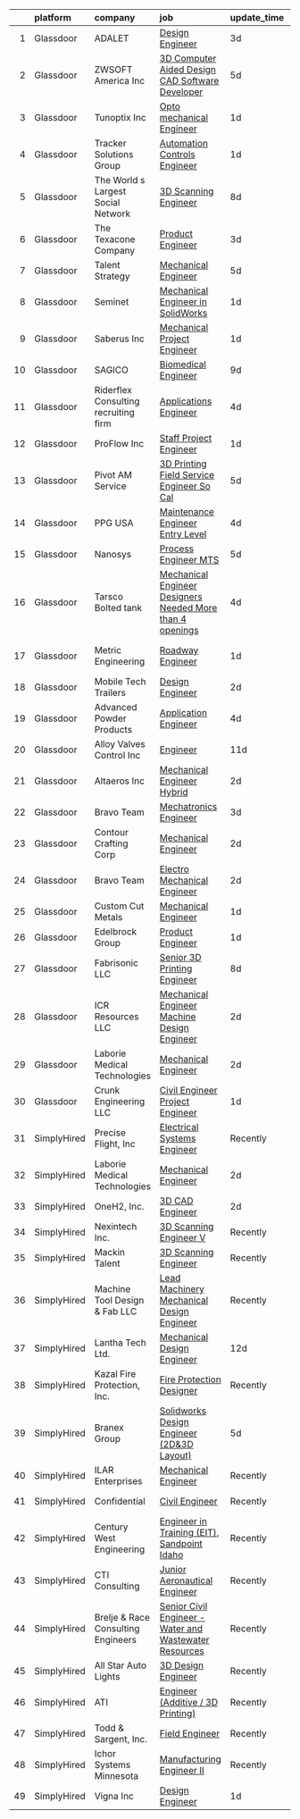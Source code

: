 

|    | platform    | company                               | job                                                                                                                                                                                                                                                                                                                                                                                                                                                                                                                                                                                                                                                                                                                                                                                                                                                                                                                                                                                                                                                                                                    | update_time   | location            |
|---:|:------------|:--------------------------------------|:-------------------------------------------------------------------------------------------------------------------------------------------------------------------------------------------------------------------------------------------------------------------------------------------------------------------------------------------------------------------------------------------------------------------------------------------------------------------------------------------------------------------------------------------------------------------------------------------------------------------------------------------------------------------------------------------------------------------------------------------------------------------------------------------------------------------------------------------------------------------------------------------------------------------------------------------------------------------------------------------------------------------------------------------------------------------------------------------------------|:--------------|:--------------------|
|  1 | Glassdoor   | ADALET                                | [Design Engineer](https://www.glassdoor.com/partner/jobListing.htm?pos=105&ao=1110586&s=58&guid=00000182530ca42bb3204dee17b9b4c7&src=GD_JOB_AD&t=SR&vt=w&ea=1&cs=1_d4a600b7&cb=1659250714305&jobListingId=1008033360708&cpc=8A2751AE3750FD0B&jrtk=3-0-1g99gp93e2hs6001-1g99gp93sgrjh800-265ec4278ea14f18--6NYlbfkN0CYQsA-nkFEgn4Gd9G2GxgfscHFGOqn1cibGda4cY8TK0o-_KwvGXWom3CkytvT6Lxa3b01h_Um3QtrroBQvpOho7lWCp3VrtXLILujhrHrbmLF3rdBTH9Asi08IR7fs_iW9mCLp9xC2-87PMznPA1tznHhVWRtjgieNyJx6-Hb-cbLTalsqBYAhQS-8kqDswBhWRIIb0Wb-edmB9_CfyKNHUyiTznUwvcVHDtPgCellq_Ot01lA8sgH1H9uJxhNa_GvN0xqjaH2lABwazcTqBJuhxjrINZ1E03MgzMBR809zc_9PcmIMqqggoBb1hbwrM92X8y5QHiP2U2Z6HOC3goSoRVROSJG9DvpZEiAevlkEZYWFk4wuZWD3bdjVmynqmSwAC14QWo0sNeul6AgmcWcx5Q2COVqamddj2vr4F7V5p5mfB4QN-xXzHZQQD4YrCPigeuXf_Mwu-1t_wWEIa-SGWtQC3k8doeyDtxnC8RGHf3CGvLe-g8XRfNWnOohhXA2AnJUXhXsA%3D%3D)                                                                                                                                                                                                                                 | 3d            | Cleveland, OH       |
|  2 | Glassdoor   | ZWSOFT America Inc                    | [3D Computer Aided Design  CAD  Software Developer](https://www.glassdoor.com/partner/jobListing.htm?pos=101&ao=1110586&s=58&guid=00000182530ca42bb3204dee17b9b4c7&src=GD_JOB_AD&t=SR&vt=w&ea=1&cs=1_b33a2b0d&cb=1659250714303&jobListingId=1008028413603&cpc=51610AD03C13DB81&jrtk=3-0-1g99gp93e2hs6001-1g99gp93sgrjh800-7cfc9b44e995e1c8--6NYlbfkN0Al--CnnRAAemIt_jfh57jxz0oZUFSmuvBQtr16jS88RRLe8Ac7oVcsiyg-vicHt85WlGgMjQ3jT_JXQEFEJM2J6WbHKirNqK3Z481xKc2l-WsEBEiFHTKZzwi3TM2D5oDtmy1YCJtTLM5VPw8FD8ycXz93Nw6WVEOhwseukaqVqFM4pURWTwlnC0FcXcD6Ew89AuFEFErO8gsol5G_ZbfRIWLppFyFR4pt_k3wMqMDDdMKFP7iTMLRir3zlRCZAK82wTEyuFuEKUaJeyQYvPAjExJs1Dgp1KX7yvkG5aMHWw-L6MCbaDiwx9xpPhjT4VtD4DZkk_QA-JTnT4f6gRwUYbP7OUO-ljOF_zpcYxewXFR9UERmQv4oiX6sV0mjfeY1vIDhJA6PN5wTgcRNgr9Yl0xedplBhjzclSyAj1hULzui1s5Ovn_wcmlxJsTPKP-HzNfO5y_YqJDf1EGkbRNWagHDdeIWT6DqnlC4Jc0f0DshdwIorfrOeBp-vkqb6brj301rToMwb4_Ucnf2J8sO_iyPKhKAjO4DMR48XEI4hw%3D%3D)                                                                                                                                                               | 5d            | Melbourne, FL       |
|  3 | Glassdoor   | Tunoptix  Inc                         | [Opto mechanical Engineer](https://www.glassdoor.com/partner/jobListing.htm?pos=125&ao=1110586&s=58&guid=00000182530ca42bb3204dee17b9b4c7&src=GD_JOB_AD&t=SR&vt=w&ea=1&cs=1_5cb75d00&cb=1659250714309&jobListingId=1008037978391&cpc=9952A63AB06E78AD&jrtk=3-0-1g99gp93e2hs6001-1g99gp93sgrjh800-a49a879395f6a888--6NYlbfkN0AtlW_omU2Xx3W-19HQ_drmTKCWebiHnmA5lS5PDL5G8VZrnQuVcD_rCPX3tBuEABh9ijYUNNfAq62NJkS3Vf244wZ8LdSqQPoPZSBhngngWNVxBmKSFECEBqd9RKYxelWDuYvRx3_tWPTdSFM0Y9dnXJpqonFnYeiW9yWR8WkrLyi7sQ00-15F0h435bxj60eU025QERG-qyFPEUR0x7mITlqFf6kQf-7nh0Mz7nVzyxBOACwORViqSYQf4hOXJAD0WswkDEQ2zzUbx7O1XVBdeco59G2nIiJd05WCxg0H9bwdaQL9XkGJb65wniEkiL5WBgJk3JAqUke-RBvS3fr8HfDhyS-606cehHYEjxIWUzDhwwopspOG6WHjsWwCYm4AdigIQMgaEAk_DxAXCyoofACboVB7dll3gk7FGSkE7egC5xVgzSTqkrt6KWMq9rMNvnglp_3U0K2bCxVYE_ag6aHpbVVGzGbA277szFwzKRWy5NJofwlW-1cs85Lg1lI%3D)                                                                                                                                                                                                                                      | 1d            | Seattle, WA         |
|  4 | Glassdoor   | Tracker Solutions Group               | [Automation Controls Engineer](https://www.glassdoor.com/partner/jobListing.htm?pos=106&ao=1110586&s=58&guid=00000182530ca42bb3204dee17b9b4c7&src=GD_JOB_AD&t=SR&vt=w&ea=1&cs=1_ed71009e&cb=1659250714305&jobListingId=1008038317462&cpc=CCC092465BAD6A93&jrtk=3-0-1g99gp93e2hs6001-1g99gp93sgrjh800-f045efc8972f1fa2--6NYlbfkN0APToHrk7ILONyRglvlT3LJMO76dZGJsKlG8WQjsY8Cq8sfDFa7YMJqlgennNp7qssODOepK27GOMMKK3et8NLgGs9TVzPYVBG9yGo3oDB-O7pqPotYBmXy9G7CZU4jvi-LelBgG8vVoDhJNUn4MGNDOf1P7Tq662bzXIxM-KncPqLTxNTMEkDKJhL8mDXtueuB1Bx7TS_U2NfHd-3yl4FTh1SF2WM4IqntMqhA1UvzGGLQrMjDXxy-hcsVfXLCxLQHSpUqrMFcrHDrR5ERleYX3tpsWDQ7toeMFJjv94fSva7Gx_4Qr5sRlWicO8kcQqENZKrcmLy5wdKyohXwYRkRYyRy7Y0v3mT4-Q0Ww146URHkCPdJB2W813BnGxc3Ji9ZItl83abdtpDU24XcL_z7a21a2j7LpN37nEdIGu81Fvv0gnqgIzvTO040o-GwJv1s54NMPOGOoNRFm4lvcj4KGg5BSiejJJDfZwEm58L6HlMBitn1D8qM05C2b9d7ZFAo3r6hQximMQ%3D%3D)                                                                                                                                                                                                                    | 1d            | Salt Lake City, UT  |
|  5 | Glassdoor   | The World s Largest Social Network    | [3D Scanning Engineer](https://www.glassdoor.com/partner/jobListing.htm?pos=117&ao=1110586&s=58&guid=00000182530ca42bb3204dee17b9b4c7&src=GD_JOB_AD&t=SR&vt=w&ea=1&cs=1_31b4ad74&cb=1659250714308&jobListingId=1008023065822&cpc=632C08DE5A4EA969&jrtk=3-0-1g99gp93e2hs6001-1g99gp93sgrjh800-6cc435a87c3c0daa--6NYlbfkN0DSgjPPcnEdvoK3uuxfISLALE6pB1FR7YSHOr_tSg5_QCn410VK5Ds4bQGcKtrI54-q8qVHujwhabOBMEwColblpMh60w1VfBCAce9Kr7eBQmkpmn9ksFk8463gmd_nmXw6lC45-sRD_aQlpglFWkf6yPchBxtg6qW3R5odXHDvquYim2hDaLn7weEKH9dRMFNJfNKYtp_-z1sCnhnIU2RZgJ2LguC4L4yXJ2V4jZG4xwC91mw9p7gMuoLhLn_VJ1DUkwUHd8czkQZGUPEGjpzu21k6JiWpm5Er-tgDOJMTCAAxBWHVyJY2UohIQDjgBZ54S22ue_ijrFg4RJ_Nc69e7Xv8OTwvECI3m_5LLO0cpe60GO0Qq_z7VTTFuRR9Mxas07OsXD1YONadlvZGLtHRxh40Jh_BzTRWt_PpE9nKXOWwhscUJb3TFus0rML2hW8NaNDZDi1PJUeZOPxFrf606Y_m6xLVaBjCB9xKiwM-RyDfPz6AEmVSpACPbK2ocJkEoWaRWo7wuKpw_WljiS_MwS7ymEHkG3CXqx3FpaRZjfVAwpcHJuw8EZhbHTDsibD_XnFZzeUiZQ%3D%3D)                                                                                                                                                            | 8d            | Redmond, WA         |
|  6 | Glassdoor   | The Texacone Company                  | [Product Engineer](https://www.glassdoor.com/partner/jobListing.htm?pos=126&ao=1110586&s=58&guid=00000182530ca42bb3204dee17b9b4c7&src=GD_JOB_AD&t=SR&vt=w&ea=1&cs=1_57d84ac5&cb=1659250714309&jobListingId=1008032851549&cpc=5FEB1BEB8E14EF52&jrtk=3-0-1g99gp93e2hs6001-1g99gp93sgrjh800-87a2b99ad9982fd7--6NYlbfkN0Dx3r3E47sSe5bB3PIy1uzBZvlB7xy2NhfhZMlxQTsxrEt812ZvUaCFULztiUu9atnSYkxPWu4yDso7a6ZEAzzJMpAEAR53_YgTvtz8sNal69uSdeWt-HwtTZDGXjCCKq_ZCcB-dBfBOnmGbMaiL2NRoD_T2td67QdfNxsEBFuhR1riF-pMqEUi2f3Zu-IN3PyawLhiFToTHqwk7jnPC3-uhOQW7A73hkGbsdW-1Ok5FSF7dBaYQO8Tkat_2LeqjjbHR6s1SSWfriJa_QLariupH1JLtBEouAmV8Z5_EMK_1xx8tz_-Dr1yDLmcM8ia1GxExszbQkWL8EQuL9Aoi7J5r-dvgLvNOMgyNKTeNMF3iqIcYgf7nq-DwYEj8VPtjTaaiaf0F8LB_17CDKyRQl6v-p7CwNgCfala1ex0ytBJyOW1Lw9SqW8fdal6lMRSEO3X0iCTW7d8oq8jiX3UyNrZZEzB9GvRVm4VSuq_agGkvyZW38eg4DoB)                                                                                                                                                                                                                                                            | 3d            | Mesquite, TX        |
|  7 | Glassdoor   | Talent Strategy                       | [Mechanical Engineer](https://www.glassdoor.com/partner/jobListing.htm?pos=130&ao=1110586&s=58&guid=00000182530ca42bb3204dee17b9b4c7&src=GD_JOB_AD&t=SR&vt=w&ea=1&cs=1_7dcfd77c&cb=1659250714309&jobListingId=1008028409976&cpc=2CAED5C921A5F994&jrtk=3-0-1g99gp93e2hs6001-1g99gp93sgrjh800-931efef301620746--6NYlbfkN0BCOpYIKuumQ_Uy_OYh0Ev10okaePikfGeAKZFFiMuRZHCL7K2ltfYdKLVzUjmbHadi1LesVhfSunk6A4E_YsP_iyx_kPSDR68t3vI-tkYvCEnqNtKxbmLoiAfnwLGZw-V7KgHEjKKEAlbHB6bEo-DUyg5SCCcRToV_z7O0dln7Gi12brjVtqvPNQi-Y7YWsaAm4BcYTlRnHa1AAeKVkb-CZpLeuDAMK0kS3RGUwW7OLVBUQe_XtL-YDnNIKE8ilyKRNJtAKSuXFxvKuGVdUGDQxhzTRHRPnaNRyfMrvGw4wrDcnbCVvJiR1E7WZmFg6Jv5ls4lS4pphg29xUkgBHDw6ZlMM2WJrmo1wh9WlS0kacHFsF5HMRjOqOYL7Zb80V23qB-09R8NmTxhH7vIqycSKqv7wJVI3gFvESXIaPF7d3AIoNni4WQAsjtNTPuY2NXeedU7y2WjAFDAROA4uVEURM1Q7d7i6gIonxxhYAcAeZgJ6o3gH9zxqQ1o_rhBtUqwQ5NZJEJEfDXsGA9SpDhXgV1wDWK7R8c%3D)                                                                                                                                                                                                           | 5d            | Holland, MI         |
|  8 | Glassdoor   | Seminet                               | [Mechanical Engineer in SolidWorks](https://www.glassdoor.com/partner/jobListing.htm?pos=115&ao=1110586&s=58&guid=00000182530ca42bb3204dee17b9b4c7&src=GD_JOB_AD&t=SR&vt=w&ea=1&cs=1_bf029d40&cb=1659250714308&jobListingId=1008038474668&cpc=B63DE67CBF13A213&jrtk=3-0-1g99gp93e2hs6001-1g99gp93sgrjh800-f4fdd7a959883110--6NYlbfkN0AuAjYKnBHsdkcMxrD7ZJITXxV72vImVt5xOyKRJQecNDOp7dWuUQMQVB0VT2Vq48vmBp4135UHHa0DNo1R2vqTJTwB77KcxCETEHN5rBVyyBCMyf2WXi7yk2neF4oSQAMJVn4mR3dYgEswz5TTuYyYHTTM67ESG9rIXtrtFKZKoCcjq0T-9uvC9l4lVRdMP1NwXTOIVFIN3wWZqfscA38qc44fCt3nDLEu3aiq2db-Ewq-GDZpWAb_Jy9RwSq0NmE4ISTLr8LLlrpa2XAEcDTHc_wyKtqpT50oEYkNT9i3erw732Sru_4t0QjiSFrWAxmXEUKFk_2V93__CtVuHxgV6mwjCv31f_JSNclcln3qL7OXJsA3dBtqQvzRKz5VertxykAuQBEr1k_zq3nqJNHDURUiVrPd3EItPFRyNv8ukVYyMghs0fD0wxTeWb3xLXWV1fjLFFzhPN5VLRzbrvdWsNyI8-TImErfeq1AfRVyvfNfkMW-be0Oh9I56zBm1V8046Ou5DCg-g%3D%3D)                                                                                                                                                                                                               | 1d            | San Jose, CA        |
|  9 | Glassdoor   | Saberus Inc                           | [Mechanical Project Engineer](https://www.glassdoor.com/partner/jobListing.htm?pos=113&ao=1110586&s=58&guid=00000182530ca42bb3204dee17b9b4c7&src=GD_JOB_AD&t=SR&vt=w&ea=1&cs=1_f27a52e5&cb=1659250714307&jobListingId=1008037975322&cpc=F1339989C5CB8906&jrtk=3-0-1g99gp93e2hs6001-1g99gp93sgrjh800-14440e5abeb11bd5--6NYlbfkN0CB1tmP7rfbaHtYFmPjg1Xv8BJr6DUbyz0HQmM4H563AlwRaaZ8jklww7OHu4YOz9IdBtu3mpOMmSi-5IIt1YuTCtb5kYxRIGCLmTrGbD9WeT5z-_N2AYNTIhve9ffgfSVMoFoRJvKiIvOT7D0-aDeRMx4ksnIgc4uCw-VpV2wr41M2GY8vdDaHXPZiqxxuekDHauWS6HGYR4Bpg7jYA841JRtc7xTgxdosqGrdmvYoI1Zs94z4GXSwHk_7pKK-kfciF4JxxvGKhnYtShjaHlxU-nvljDbOs1x044CJVLq36jEKrEU3UJpY22qzAqwPdubEXcqmfMq-Us9M5jVfBVKYF9yk4emNffMYLs_Rz2-IUu34yhQD4LJgZviYVksMc7_2IY_B_ahxh0h2F7A1y_ObQb0CVJUgHcuwyl1C0zffzspoDqjgOoivmQ56f8n0G4vb9wvDimCnfWuQZEwqeP8GXGLrvttr5aU20_qx6KVyu9y0nihL5DI71hNkQBOnObJtM7Uq0qhG9Q%3D%3D)                                                                                                                                                                                                                     | 1d            | Fulton, NY          |
| 10 | Glassdoor   | SAGICO                                | [Biomedical Engineer](https://www.glassdoor.com/partner/jobListing.htm?pos=124&ao=1110586&s=58&guid=00000182530ca42bb3204dee17b9b4c7&src=GD_JOB_AD&t=SR&vt=w&ea=1&cs=1_7adff7ed&cb=1659250714309&jobListingId=1008020334382&cpc=663B5FE45D73772E&jrtk=3-0-1g99gp93e2hs6001-1g99gp93sgrjh800-d04b1403f819e9e2--6NYlbfkN0DXGKVVJRBPdmhYI_rOyx1HyfJLmPugNTU5f_tUFvqjoeJ7BN00YOoxL6zO2WQ_1RXzNVHr1YNCvC6UgtQNkRxkzxEXaAjos6Pl7jusEqGRHwHybqTkamUOU51uY7AcBdQkEzb5AnVqOBeR3duMMP3eKkcL5UbDz5Zc-c8pNDN9KqOxMU3fsobOnpejetrHx7lL0gdiIdlFZroNRqtd8Kuu8pfsoOiJh0-p0n_1kAC9MGl3QAJS3rjI7W180xajmlMOnmfC6nV8mt5LJUk1j5IE-FHrZ23Lj5x8LdkA6Buy6ktKoEGcwzCMWSooJ7bbEJTnvlcpYsuH7aMQIAU-r3Rx0YIuEQVQ8Kg-nvQj4ZE8HgJ5o3r6M2yEVJlKEJZVGVtJqSG6NUSm87bNFojQ3nO2hUhZdpEx2tYFeJpGs0m7mdwkwJ7TfZpb6f5_Fe9k8fyReEe2bKx5f328UH-7EZxWARDj8M79Pe6iMEVFGD3W7YB-9s5eC0n4WejpeF3i1sw%3D)                                                                                                                                                                                                                                           | 9d            | Florida             |
| 11 | Glassdoor   | Riderflex Consulting  recruiting firm | [Applications Engineer](https://www.glassdoor.com/partner/jobListing.htm?pos=123&ao=1110586&s=58&guid=00000182530ca42bb3204dee17b9b4c7&src=GD_JOB_AD&t=SR&vt=w&ea=1&cs=1_9d1b96a2&cb=1659250714309&jobListingId=1008031081081&cpc=B05B6D422C45E27E&jrtk=3-0-1g99gp93e2hs6001-1g99gp93sgrjh800-64c3baa591aadd51--6NYlbfkN0As4jd5aSKiW_uIisjgg29AJq4kDcBvocvbMwgV2qt84RZnmGr_1l1iBSOC78XtD-jZOF-ZrZK13BbG05BGIClu66a1TKL0kTNk9mNFVfU3tnG5VwyoEzpT2UBqqziuE-yhoe-MmW7hsROI_O2jeHEAmi5ljhGv2HYjGmYxd1960_gndT9arkGs9wxXUvRJfdZBgu0lPweg2zX8bbhK4VeNMfLjPJtxWc6mHUlIRdsv-OiLR8cbj9cKIe2eQctoFdSmIYC0m61RrBc3V8VqiSlyxsBUMXlvwHEfTSkNAM9rTXRgApav5sQ5WDatWs-BiW7Lhh4NkC6wQkbU-ojvj0qSzS1ZPVSyAqSwuHOuJNSdEyGRldqdeqEL0xJ2BZCr9dTBXoIT56bOQNW9L-gGrVHcESuEaATus7HVk2h2VA3kfiL6QloxBn3vTdlkz8gcR9Eu8i__cvVTUcR83UQ_WG-wruZTE6ec5peEJpzLlxQrAzpwjk7NBJpI4iZDxwFBy5-R1AFonEr8KA%3D%3D)                                                                                                                                                                                                                           | 4d            | Englewood, CO       |
| 12 | Glassdoor   | ProFlow  Inc                          | [Staff Project Engineer](https://www.glassdoor.com/partner/jobListing.htm?pos=111&ao=1110586&s=58&guid=00000182530ca42bb3204dee17b9b4c7&src=GD_JOB_AD&t=SR&vt=w&ea=1&cs=1_027dc013&cb=1659250714307&jobListingId=1008038181525&cpc=25F7D4ABB6558D0F&jrtk=3-0-1g99gp93e2hs6001-1g99gp93sgrjh800-4f6b31b77e9442d9--6NYlbfkN0ACu_hgM4mYOpGjE6TXudS1eLEYdlotK5aSiNrSIRlNjrOhnyvEHI4wUtKGMjhJ_VA4qszTA2OIF2D5o-LxQeOUfeVAR5mBz1IUAmfWnUOnzc3MgG85KdQF12sltYxm_tQPgDr1AJYMBd28NN1rAFGi8aYj4Bbn4i4aBBTTn4lP4cFXVg97_i9XKJzX1PRAar8kAfIworH_FF0ayXE9ALnTJikfCSUnvkoxMTKDo2J1PN7M8ameuI1ivLb8Af99MDRUM9ZIT3doVJRqvawh5bg1jBxhkZu1eqHc8drylDYbqeXCTBTkCPDAxLK_oUWhH6AlLdmuDmzJX-UQPS9yeQBmAR2fllOp04VuJgi1hvqd5pSZw0utBYdXJkv0qBQKriIIyJhTynCQkeOD0LSFB09YGpJkfmfzbehSFuoZwqmyaastwd1PeIr93qxiUqRRY7KvOXoY5oBUH-L3MvwnsNVzihF2SVvtbr3zDXSvnMFXxmZ1qNtbCdka1Ygkd01bG1I%3D)                                                                                                                                                                                                                                        | 1d            | North Haven, CT     |
| 13 | Glassdoor   | Pivot AM Service                      | [3D Printing Field Service Engineer   So Cal](https://www.glassdoor.com/partner/jobListing.htm?pos=109&ao=1110586&s=58&guid=00000182530ca42bb3204dee17b9b4c7&src=GD_JOB_AD&t=SR&vt=w&ea=1&cs=1_1452ccb8&cb=1659250714306&jobListingId=1008028211108&cpc=63C68CF611DF075E&jrtk=3-0-1g99gp93e2hs6001-1g99gp93sgrjh800-d56e19ebf4c2b80f--6NYlbfkN0CbX9TDMZUUYUADwaBp8_hVx-p1QOZgnaSDYdV2Hdg3hY3eGVBGJZy7o9qRa1EpFzqspJ2n1WVgzAYJyctEqTfv9C4rL6ggNyCrst5sCpwQQsQa89rZGukuYe4HlIM7j-fCrY2_LgGLKRZADKihUeHHBQ57eR-9eaBZK-eik2bBB6bchrqW9XhBfB7c77g2R0YVBj3EGMxDYm--M5FK8BGwcqowDtTz8507p2R9shpwT69i8HrbpCe5io-ZvVLT1ZymBpNofpImjRlFhYJ6EsR5FHCGZxk-wU9F0UlAYkzGd5UPC70o0YQ5O7lZi5h1xjzqqtK4rCUhOWCP92hjUoqPXZdixNQ8zpwT99hJ6ivLBrz3clwDQUJ3Ht9iYZlUv73ZWSubSfvVjdvap4pYbqS9kJZYV9nqSi4kfReWSSr7i0y327iOW7Uo4yS_KynDPZl5EBAv-vAFzN0Gs9_lmxgwGox0kFoWcL7278cCuaB2ipMETxNtKnpgdPKR7_vbqakqcmm-LjayNrWs8kt934MBrgokFptJDhY%3D)                                                                                                                                                                                   | 5d            | California          |
| 14 | Glassdoor   | PPG   USA                             | [Maintenance Engineer   Entry Level](https://www.glassdoor.com/partner/jobListing.htm?pos=127&ao=1110586&s=58&guid=00000182530ca42bb3204dee17b9b4c7&src=GD_JOB_AD&t=SR&vt=w&cs=1_0b661f23&cb=1659250714309&jobListingId=1008031968937&cpc=F41FEAB56D215062&jrtk=3-0-1g99gp93e2hs6001-1g99gp93sgrjh800-1abbeb293c7129c6--6NYlbfkN0BuW-4uMiXQtWOSCg7sCKb3uyohF5uGn81NN-eD-IEXAVYXzNK44Beog2dYhBJeLT0TYgfaEF-loYzWmmwFCTNVesg1bDahDEoP6P_NmmF5EnM1d6W4Fjh--4D6y8JgPw2dYtof0aiuUkwCfiYUlt0Q35c_yw-2EFLvIrgJMtXbKWigP_DuEhzyT30gtyFxAZF9f8MoykPal0XOn2gGtwZS7PMxUPLwRZ6MNOhmZ_NTcZT4LSebmJSYgOwk_1sHTQeFDgJ7ODDNo1fjSdusyQBoHOKFLvOfIvX5509BG0ZW1NW033YBqCAZ83KXV1tspcv_HeT6Z3_aVMSs9TDtRyU69JiRo5IkoGQyeAuVWXKB3nC509TWn3GgPU9r68hfN9Jlh3GVG50OocRHZFKZrx9y82XQPZGmVx7RKKYPDm6BOa-Be6SRzsP2OA4TE808lMyWA5wlLMDMfKuMIqwpJNi-_seFZYM3L3Pmp9HHgnc1NpFgrNn11X3TdBCYyOlMtA5dxrWEGbHGoclhbPvQECzCtty8LDXPUCIWrX2lzAZznTSOvt3R_Awt4RHzQGrdNd701Ng0hor4oKnyBHC1GGHReW_yxA5aSAQgvjL68-k3_xw6z82z075bUBq9Gr-yFCb5P8tzyLWJ46H4ml5Lo6qCDyLNG4Qg91t63VKQPp_TJSTVujY4c2WQ8ZpCzqutfXCtYyjhdCJneLRCwJwbbgxZ58wtY9QFPZw%3D) | 4d            | Grand Prairie, TX   |
| 15 | Glassdoor   | Nanosys                               | [Process Engineer  MTS ](https://www.glassdoor.com/partner/jobListing.htm?pos=121&ao=1110586&s=58&guid=00000182530ca42bb3204dee17b9b4c7&src=GD_JOB_AD&t=SR&vt=w&ea=1&cs=1_fe8752ab&cb=1659250714308&jobListingId=1008028603019&cpc=B576E40E3A51D23B&jrtk=3-0-1g99gp93e2hs6001-1g99gp93sgrjh800-186185b2c97b8361--6NYlbfkN0D5EoDI19pzLD_ZoAvoqM1-O9qeTV9KvYbDAr1-bMzVcQf2IFddxPxdrEziz4LuDaiIcfRoBU0tmBQuLQhj5xDMLXhTbKn3Z4Kjle6pS0DvF1aTvxNaIvkmpqC9qQVEb7yf3Y5jFj839j7KTUU5Z0-pTZ1fPTr2hM33R3AMVFgy3ZE-0oRs301dp1JJqnGPDrDzvGbk77j9ryrWq5SP1HCNyYjNrjMMAYlk7nrBmPBbeal_fEfaYraYWK6jkpYmX-EikgCPpijJlvJyV9pO1BKcmP6iJcV5AigAthWZYL0XwNp4RaHxLhZkXv6iEmeEMJc63_YkHDuiEgoGY1_R4bCIVEe4IGOJH3kcyfIyzOpCmwvAfNDmd1VPFhkzQdKWmdpjmAMtMX6NFbsydOZ1YmRXFhzBwzMfdv8AiWYgDFPmefeMf_MXjrwaQOlDRBaE7t_hG0_xc5dLnVN59J0nIP8T-8ILAa-nXV_EUe0FC_zEzcGpuJzOljJ8H9gcspGP2-hlotNQerIJgw%3D%3D)                                                                                                                                                                                                                          | 5d            | Sunnyvale, CA       |
| 16 | Glassdoor   | Tarsco Bolted tank                    | [Mechanical Engineer  Designers Needed   More than 4 openings ](https://www.glassdoor.com/partner/jobListing.htm?pos=119&ao=1110586&s=58&guid=00000182530ca42bb3204dee17b9b4c7&src=GD_JOB_AD&t=SR&vt=w&ea=1&cs=1_19c9331c&cb=1659250714308&jobListingId=1008030644096&cpc=E1C07D31E98CBB16&jrtk=3-0-1g99gp93e2hs6001-1g99gp93sgrjh800-c6c49d1293474f1c--6NYlbfkN0DeyJ4CP5CzwT7broxeUwKBt3co1QwKwWitRQqJu2WRZ6s6C6AOjZP11gUnYP3MBv0873USaxdGpjWgjhCUCEqH5M2Mud4arc8gcsKlsEDPAY8X6iHv8QNPP31Pa8dPRBbO5BcDQ-8iYGlFtbx9rmmwCNs4Pt3jEkoh7KDY_U_ivaDO3RYeozsM0larGwlePgFFRyQrTC7VbDciYzA6qPqOY5ybDuYcj4OR8wfeC_b4RpICrfmVtq1Br601VGXrF_sOyfDp0jeA3jbrE4wBrEKCaPq1AHJNfVfIecx_fQ9s7wRNkFh9rEIU6zM83Lif7edn3r8gc8MiDbOLWGDcYXtm5DPZxmZCBklawzczVaXPOT4tgU0PUeC_9qwB56Cone_t6NUYMtBV12SebKzZu0Fg7K6izSjTSuIkHF3nbmQEGVpzgEMe5IWhIZkN-OpqPdrDp685YcAJjsI2uST4sderAUaA4AY-d2lUNK6bvkCzdhdQOR80XdOUAHajBCeMpveDB_aRGwDDnA%3D%3D)                                                                                                                                                                                   | 4d            | Tulsa, OK           |
| 17 | Glassdoor   | Metric Engineering                    | [Roadway Engineer](https://www.glassdoor.com/partner/jobListing.htm?pos=128&ao=1110586&s=58&guid=00000182530ca42bb3204dee17b9b4c7&src=GD_JOB_AD&t=SR&vt=w&cs=1_dfa31783&cb=1659250714309&jobListingId=1008037753836&cpc=9952A63AB06E78AD&jrtk=3-0-1g99gp93e2hs6001-1g99gp93sgrjh800-bb5bb480fc1d7e8c--6NYlbfkN0DidxVwgmOe-ABwagrwZJDiR9WGDyPDKLtKUy7pDlbvGqfu7kTIgyxCz8c2hkO5IO_O4hD6XrCO-4xXJN_vrLBKiGkvtXFdPz7x9GyL4wv2VN14zyG8-1DK7pnBGP1NnHDNOFXC3xpoLTrPat5icpzEVNS8-ersYz_UFgIV68HOaqnJhYlIAHEztekNWBNZi6ZWLYifkbwJ939NNzbcFQFuHX5NYs6h1EBKXo3DMjZbzcNcKXmnV27FLM4NicdAGuaRbuHPVBce_hSDm3JPM0yJ-eNL0Ed9swgltRJOx5fmKe2Pj9GoUmNTusUUaZLdtak9Ac0rkx5PjIUfXP54BYk3dK4HSq-c_ltA7r1p6fQDEG1Du4EqVJ9PffbxzLe6MBImaJc47KGld9-fQ7UvEd0edGSpKTXh0wkCCejptu1AWAssWkGTqSSpMGGMgkTtFziBRXmMdpyfdre3IEpQDKuk2qkobsIl_iFR6oqkP_4KcOw5F2L8X0dV6bLx8yu7PJHRJuoKTxiwRsZWepTqYt1jpRXFCCVEh2d-_FteXTtxT2RehQUge52-9x3MNg_3CQI%3D)                                                                                                                                                                                   | 1d            | Fort Lauderdale, FL |
| 18 | Glassdoor   | Mobile Tech Trailers                  | [Design Engineer](https://www.glassdoor.com/partner/jobListing.htm?pos=129&ao=1110586&s=58&guid=00000182530ca42bb3204dee17b9b4c7&src=GD_JOB_AD&t=SR&vt=w&ea=1&cs=1_feffc705&cb=1659250714309&jobListingId=1008036463134&cpc=1D891ED3EFC3904E&jrtk=3-0-1g99gp93e2hs6001-1g99gp93sgrjh800-96a8f43d69ff18db--6NYlbfkN0CYmxkHSeiMKz3lniNlsvqfuQJ41U8_iTxIk_bTNVPkz-t7AVYZ_VvvHH61hTA7fLoGROzoS8UXYRfzsE_YF8StGJfezCrOoe21uoKtL5z4kLirRzpIxmAW5J_BCZP2Jfu6C6-LnS4Ea7AxKYLOdZ_RX4om9AQbN5Ia3_SyoMhZzhOCLiG4S_SpOzh1trocYcymv2IZy5kH7x_-8rRtqP9GrTyubg6Yi7UgdVctP9Y6R_7upgUtgQwVHmISiHGZGCQhn0U1JfBKZunmHbjOPvzsDThqO4CVDHeTffACS0CfUhC2urXTFF4hFW3YZmmw_lLwrN3e22X90wPgWrTL0JzjMSL9Gd9_1NYERTJYL1BoP4byGr2fioqs7P8XMW8LPxukHJR7vi8VJFRGagTeWRZJhJG0H2ErMZNEPHW--T8mim9ABFWCT0ytcbh85V4ZZSRgDDtB7QuUigT3fV1nlkZJAStQNDFQ6wXCLdNjKrka6SJA9qkOTqem7KpzvVzy_54%3D)                                                                                                                                                                                                                                               | 2d            | Bremen, IN          |
| 19 | Glassdoor   | Advanced Powder Products              | [Application Engineer](https://www.glassdoor.com/partner/jobListing.htm?pos=122&ao=1110586&s=58&guid=00000182530ca42bb3204dee17b9b4c7&src=GD_JOB_AD&t=SR&vt=w&cs=1_2ce7451f&cb=1659250714308&jobListingId=1008030869505&cpc=BC94DADD91C18169&jrtk=3-0-1g99gp93e2hs6001-1g99gp93sgrjh800-e3033dccaf5a8276--6NYlbfkN0AyTihG98Yxm4qxRNfifRrEfniXSrCRgAz8kZD7he-M8b2AAAzjnH0sBQDAunqsvmiXkCuPAwUxyc_HCoRfzhwtdGTd6sv52s-q0KW-yEpw_SylN5CiLiwEkrQg_I4QhoCdzYqKbUc_AaYwks8IHxSPzmzRmB7cvg_4jabtXdUZcGZXL4Nuq5bOhyw9WlCoB63Ml7a0sS0qTEaZN2npa9FEqFExs2nCK_cJXyiFiQNzXabh8I0wJ_OLBv5H-sxP1YH-L6vDIda5Yi_KcKtq2gZLuicsBcf-u-q9RGino8ZWkTuXS7WZRXhGUDKHeM9rZ9NJkmWVru9B9hXDTNxkHHf7GHo7mGC7QNrTGNvfjLLN7UKZshCk0DBM_1bhg8c6JLCLpNHOPrkK8xD7I2E2L9gIr8QgPEGLXDjUMSXtC0MPTZgt1bTS8S-IHtv9jWHRLXkhiA6WuXFvraIBhy1bEjQYieA8F31S-m3QD6jDNbc5dWUZFVc6C0Nd)                                                                                                                                                                                                                                                             | 4d            | Philipsburg, PA     |
| 20 | Glassdoor   | Alloy Valves   Control Inc            | [Engineer](https://www.glassdoor.com/partner/jobListing.htm?pos=102&ao=1110586&s=58&guid=00000182530ca42bb3204dee17b9b4c7&src=GD_JOB_AD&t=SR&vt=w&ea=1&cs=1_ef7f798f&cb=1659250714303&jobListingId=1008015465146&cpc=8BECF21DFAB5FE46&jrtk=3-0-1g99gp93e2hs6001-1g99gp93sgrjh800-0e9d005a131a3fde--6NYlbfkN0CaCoZ5lSoPjcIhPSJwei6amGvWRNRkV-1yfOP2ROoK6tKv0A5SiuBTigTVFoZDbrc6brveY0Txe2656xxHeIpdeoMpPBRh1r5VdihR4cqOi9gaXuWFzlAwZ2-cUKQLclR9yE3dYc4QIoHRlNtnESSO1dOeRFf_aY3CKFEeF4YZy2v7srB6vUarlIz1z9LhkhzqXfYrOgEZNbB7dlgcS2MsS5LcTrvFa8KSp_-qgJpDDrwkkv_h7oQ0UStATe2r69dZYD4H2E-kjNysujRPiZXhwqXp3-JW0hLTmGKjnRfK7ckyxjrQLLqodHGVnQvzdC4w-1Z4FHcsHhSqmZiBGnKpMiendSr3_d3AwAAeBfTowjb6dRdU1S9ReJUIX1Uv_9o2tko3T0jCd4LUA1d61Po82eMcyGYtAyAQMr7K9nKjxMbQdo3qfDuLfbjwVdl6O93pMQ5RERplQpIxeLBEgLsMwnGiQxAWW_sKFZW08l3f9Y-9GxFqPdg8)                                                                                                                                                                                                                                                                    | 11d           | Santa Ana, CA       |
| 21 | Glassdoor   | Altaeros  Inc                         | [Mechanical Engineer  Hybrid ](https://www.glassdoor.com/partner/jobListing.htm?pos=116&ao=1110586&s=58&guid=00000182530ca42bb3204dee17b9b4c7&src=GD_JOB_AD&t=SR&vt=w&ea=1&cs=1_f0ebf682&cb=1659250714308&jobListingId=1008035644999&cpc=34670CD602BE5E55&jrtk=3-0-1g99gp93e2hs6001-1g99gp93sgrjh800-b45bfa0ef5f46c96--6NYlbfkN0ACu_hgM4mYOpGjE6TXudS1eLEYdlotK5aSiNrSIRlNjrOhnyvEHI4wv16Qk1gLW1rXlV5Mm9SbbG4d_R9zn6Zeg2o-bdI7M9xWzJ577ZH87HPXl7ksitB0jdDDPbmjofOrzz10_Z-ELYC2i_wdLZ_g55xI3ukgIihFehJ-RdlOyasAmclYMDlvEiygc1CRjLgliTvZbHIyruiRPOvZnoh2uPjh2mwNhWSk8ko3aAzStexnyjP77JU5ufK9EjY9jPKGxIf7hBGtHFVt-pIGkxSjIR1npbTsaMiExL2o4Y0bO4A0yU6XnDYV77qMxOmgCfhexOIH99qziS6mxpNqh5l5dhdZ404ZkgUVlD0AudIYX9HAGXHRc5kb_cG_jvYTpJxF_YrzCSrS1-0YtfFoSMGGHjmultLm4_t93WiW8YLKQeEm3xlgQowh4ohsEMqLB5moLwImEeyb6FqTsmIYx4BHU27iQfe9NPPh2b_taQpq3AiWoi7h6W9YbLa4SrrYqRb5TIGROAVQkg%3D%3D)                                                                                                                                                                                                                    | 2d            | Somerville, MA      |
| 22 | Glassdoor   | Bravo Team                            | [Mechatronics Engineer](https://www.glassdoor.com/partner/jobListing.htm?pos=104&ao=1110586&s=58&guid=00000182530ca42bb3204dee17b9b4c7&src=GD_JOB_AD&t=SR&vt=w&ea=1&cs=1_74ddb337&cb=1659250714304&jobListingId=1008033638712&cpc=9214EBE9D90A538C&jrtk=3-0-1g99gp93e2hs6001-1g99gp93sgrjh800-424664b980960b8d--6NYlbfkN0ACu_hgM4mYOpGjE6TXudS1eLEYdlotK5aSiNrSIRlNjrOhnyvEHI4wAwXbqgGLk8h7lXg6Ksq89Y3zqP6hhmfgkwwJVJLl2DiLG6cHQmVGUq9Q1ksdIGIlRXbFGgmoxGKfI1XHLKpqYJNExtVTu-yfV9H7GJ2ko77-_WQTmETpSLI7sfcouDqg9XqYyfsYXLPEVQX-uSxYMiKasKP_Hwtq4CpqpsWuaWkBMIkb-ClRK_msikKMY4hqV2z1jnfEcJnUbVgSjTbcZtQKcQKzPFe_F9LfloB5vh0qVpqb5zb4vu4vITmTCfg26EaDrh9nufHLzzA4SBQy6NpyG8tZfi5JvKFbo6I7X9gPZucBFrEgViCMgy_XZOC_WIa4wOKsk85sR2BzPzixpQ-glJlRbgc2-8RpoM84G_0OJywbmykYoR1AoLtNQyVUoqTXRoYXgIZVRkWjaTIU5dTb8vEsPytP-Zi4aLgPBYTLDE0KolGDUtAVyZNNpTmKeN130H7ULgdu1e25eLlwtw%3D%3D)                                                                                                                                                                                                                           | 3d            | Mooresville, NC     |
| 23 | Glassdoor   | Contour Crafting Corp                 | [Mechanical Engineer](https://www.glassdoor.com/partner/jobListing.htm?pos=118&ao=1110586&s=58&guid=00000182530ca42bb3204dee17b9b4c7&src=GD_JOB_AD&t=SR&vt=w&ea=1&cs=1_b495ed53&cb=1659250714308&jobListingId=1008035986706&cpc=8CDBB1EC89CF7160&jrtk=3-0-1g99gp93e2hs6001-1g99gp93sgrjh800-648033092ebddbc2--6NYlbfkN0Ca-zfPmRw-ih69t6M3GK88fXCEEgOOL35t_OH140-XdkkLoefD7hNQGXZmBM83tFZswwNjvi3EZrB312Wcv-07tKWcUhcYgcc04HNuJVoFWyNG-mVkaeQPZk3_ZhN4gClFxBDYNueJGywJgG2Xe1cfOIUBSeWFgBefs0Sw8lfsgl-mkUcPbRpJ_2wmmMCU82i7XV30q2TCaPISDpTDJnR1eYSf9xhfeXG3Y6HrEBO2XnnSSGr2uEgb7yjdLKe6f1-GZsvIXyIlKlgvw9x3u1fE31qA6TOG7Sm53YxGOB3-MY-LKVHpdjGKtH12WLyZCB8VBZms1OoHZ2mIovJKiNiHQgvYZCBRi5AGISTg9GhV2gSOm7yy49klwhdFXPoz3Z9ZuJmQxqXpV86pQoId_-hlSiWNkdzsVZymgSpSykmk_eXqtLUuJIy7cwrwitzquJX4Gkxqvm9aDIzjSLuDpIa6Edy8A4m3zS3kiVwEbjEyJbkNqW10lSz6Ls4MX7gHzfsc9MZF0t-2SA%3D%3D)                                                                                                                                                                                                                             | 2d            | El Segundo, CA      |
| 24 | Glassdoor   | Bravo Team                            | [Electro Mechanical Engineer](https://www.glassdoor.com/partner/jobListing.htm?pos=110&ao=1110586&s=58&guid=00000182530ca42bb3204dee17b9b4c7&src=GD_JOB_AD&t=SR&vt=w&ea=1&cs=1_fdf3d09d&cb=1659250714306&jobListingId=1008035544519&cpc=85D4E989D68E6247&jrtk=3-0-1g99gp93e2hs6001-1g99gp93sgrjh800-6c04e0f2c73c30f2--6NYlbfkN0ACu_hgM4mYOpGjE6TXudS1eLEYdlotK5aSiNrSIRlNjrOhnyvEHI4w1Z3yFgVICxm1M5Sh9PZKdZuBYQrtPJY5MNmgJWW-RwhttKa17BuWd4kbbU8HYT1IyWWjYlZJhGQitxVfF15_7QuQtUgbGJB0INBedoePaaDXuj61MpK26sYgghDJqXUJPqMXvshjmrUZfix5HLk5KlZ0j9bJYyli0FRq6Qnj-gNgIlAdtRiJ7ccZ6op8EXdyBXJwqn1PwHfabHMDyvnzVvirit2MaYSqZ9L2qW-8VBNdeyjM3s1XpznBMOnK_SMde0_q4CcCNYENtsF0MK1Wo1n3InfkPmR6JQp0NmJ3cemPm7Q4Kv67U589Gw-JCbEQ4wtHS7qWR0jYZCpgUS9yTBNJePhqjSGPH7LU3KCpM49D2faEB3yjGWtu7h0wO4exfALo2iH0P3aA87ObirA8swDLOHoe2QihOME3k8vZCa-yu7NGNOPdjCoikgrxR1F8giYoyjH0pLFkQkTXAiZaYQ%3D%3D)                                                                                                                                                                                                                     | 2d            | Mooresville, NC     |
| 25 | Glassdoor   | Custom Cut Metals                     | [Mechanical Engineer](https://www.glassdoor.com/partner/jobListing.htm?pos=114&ao=1110586&s=58&guid=00000182530ca42bb3204dee17b9b4c7&src=GD_JOB_AD&t=SR&vt=w&ea=1&cs=1_8884cfdd&cb=1659250714307&jobListingId=1008038308797&cpc=25F7D4ABB6558D0F&jrtk=3-0-1g99gp93e2hs6001-1g99gp93sgrjh800-94a9323cac1479d5--6NYlbfkN0A3YWItrB8YZ4IoGu7qI-VeO9R3DmHnnH-jD3qG1aQtHN6oT2VHQ6ecWVaQ-lMJQrFVGEul2QQoRovKzMigWFtWmursbS2_2GneOD306zE4QOgr6X4B--KHo1V1F41ePUbcYDL8S90owtx-zN8osxz3efY2LDnm77j9mY_tGhJwY0QWCOOZYd8PKlqyj6QGTYHO-CeoIgDf5d_KiVDJM_1FmKYIGzfLlu81buJ4RuOr64uqr_savCCycS6PiBh-Pde6zdlYfflMFPlHIv0SMOgx9NShfoTS_vowGX3cWdDQ9aQQUEb2zHXIcXpgYWoxGHXdfY9NumjuuDK7PaPF9R5cG482nSFpqnXRU8SgzLUNGKEdq2ylRdNegG7wMC1ZcUzHDA42IVIb09RKFU-9FZQlnWzVkyZZ00yhOhfGgC1m8woeq1Oezso3MQIFXNbzJ44AkHCARQbpAoCgb97wmcC7Sl630TYYsrFcj8t7SgwZIYUE9Ynv2UObwm05u2DPoVmxWx61cy1JHQ%3D%3D)                                                                                                                                                                                                                             | 1d            | Tinley Park, IL     |
| 26 | Glassdoor   | Edelbrock Group                       | [Product Engineer](https://www.glassdoor.com/partner/jobListing.htm?pos=108&ao=1110586&s=58&guid=00000182530ca42bb3204dee17b9b4c7&src=GD_JOB_AD&t=SR&vt=w&ea=1&cs=1_409ff581&cb=1659250714306&jobListingId=1008037847267&cpc=CCC092465BAD6A93&jrtk=3-0-1g99gp93e2hs6001-1g99gp93sgrjh800-86154e43c6a4199f--6NYlbfkN0CNWKcFfkGQQ-uLv54dHoXg_p6I5maePpCPJ9vPczN4Tf_CybNIFb-_T0BGXBI9RhqO_awLmtymCZZaAMAdet78MY_5Fb8vmuXAsARbwNg9WmtC4pi2PcMmWrBeWBBbw4QTgH7rxKzamBglfzJeyBAD_63KmRKefLqceRl-hBag1ObOjSlhNsPw-fbeOsCwItWwEu4Zy25seWGOQ1jrSNrkWXBzgF8rFtUrFdX53bwXZHtTcP_cNtNdGk1BvSnBjy9Taovhzwuqo121LOOnlfKgX1BB6Qn_Jmn0QaxUBsXN7mMNsKaFW7vvsr01F92QWjuLMEe5ahSDM-BeHVxKbqit9KPr8HWqBV2IcSnnDxqWx7etlDGyxioJC3svXHMgP6W0e_O6JLAJz-8O-mfTcwYAh7OTk8X8qmj-5P39d5i35_euEtV6rCIx8wRuYTOYzLsitsvEf2BK6hWNMsBLdL1yPTTI9Zk8_KI_Uzs0WoT05axh0y8o3xWnsPi-FVHNBNbOUc0xmrSqaQ%3D%3D)                                                                                                                                                                                                                                | 1d            | Memphis, TN         |
| 27 | Glassdoor   | Fabrisonic LLC                        | [Senior 3D Printing Engineer](https://www.glassdoor.com/partner/jobListing.htm?pos=107&ao=1110586&s=58&guid=00000182530ca42bb3204dee17b9b4c7&src=GD_JOB_AD&t=SR&vt=w&ea=1&cs=1_b3046263&cb=1659250714306&jobListingId=1008022662672&cpc=0A88B0016E52E137&jrtk=3-0-1g99gp93e2hs6001-1g99gp93sgrjh800-88771b07942a25e1--6NYlbfkN0DZ9YwqP4WlhwPKoYdnqHABO-Rv3KVLrhy2v2rpS-pf9GyxYO1xMQLKobD9bX5_26Ku2unBc0MKjdaTGJnaNp5H5i52tBa4vyczLA-ufkwAP4YmgGFBwCYh-ZTQF_rDtq3sHWnLjEYymurZBT1VNkJBuUGagRbsdE9WEyYAYSaLzyUe2h035VO-xA2JOu1jdwhcP4DazuC2XA2nXMqez5deE2uiCyS0-0kc3-E6I5OyulkUnJrepyrIfZOIaInbcxnt389Yon5pgdf20MrZsszyp8iAL5pJvQtdpv2P89VOvnLPE58t0N3a1Ac0v2qgSzQGHeY8TN6-Dhoann57Hq3xApv2r1U4ceso0Br0-QBZwq6sri8VdatLZtmx0lXxHx7r-7m-zoYUysxSFcqr1Th1zjflTHOMW55LlLLg9GaSnXyN4ImOXCSNYwCe0bJdN8NMNJ3OF03M7On5hJs6OqGiuyxpPLCqPwxfWEt5uCOLgOi48PnpnzODflHeC5Ge9FIG8zbqT4fCCw%3D%3D)                                                                                                                                                                                                                     | 8d            | Columbus, OH        |
| 28 | Glassdoor   | ICR Resources LLC                     | [Mechanical Engineer   Machine Design Engineer](https://www.glassdoor.com/partner/jobListing.htm?pos=103&ao=1110586&s=58&guid=00000182530ca42bb3204dee17b9b4c7&src=GD_JOB_AD&t=SR&vt=w&ea=1&cs=1_6861525f&cb=1659250714304&jobListingId=1008035463029&cpc=A53B21AC920EFB1C&jrtk=3-0-1g99gp93e2hs6001-1g99gp93sgrjh800-d1f759ca0809ba46--6NYlbfkN0AYn2V9MTVDRPWcp4jQ0_CvfiXbVMx30m8wX3n3bI9DisFHOPQ8J-JXbY_Zmmv96i_e_uuZLE2F1K6Gu4vYlIJt5rFxK634Rkf8l9dR__wMeGDpLrBKQs1Rf_4ohSui7yJHkX3iSWJh4ZKoqgB4mg9QPD23txmjUp1Kzgwa1SL7d_Ai6Tjx7Zog-iJw9o9oSWAlPg0o0OWbJO-ArZl4nrasJV2zaUcZbMaxse0TBuH4ZezQS1sYbgtewP1uR98BzF24LahotBbnVOf1hZch-tr_lhqQJpjWdFHwywb-6hOM1ySuaKbBRbt6r9ipYFoLkC9njwYvYIsiSEceCLTtgZeu43efPwtYRdzvBHIrGhI4e7Lv7G8UDyO5IIu_lS8uhwnOSG3xdq_E0mhLdzML7hKMW-RkRVaZINwJLAqKUIH21J2La4GwiFG7AgILZ6qeDDJqkxS11Gftx8loivUEzTDjEV3Uc0GvwGb0WHFPUvRCV5AWvkPOhQHd5dTY5tXB8O7G_034EpL1xbcD_1imx8CqdX1qOU3qoGs%3D)                                                                                                                                                                                 | 2d            | Silex, MO           |
| 29 | Glassdoor   | Laborie Medical Technologies          | [Mechanical Engineer](https://www.glassdoor.com/partner/jobListing.htm?pos=120&ao=1110586&s=58&guid=00000182530ca42bb3204dee17b9b4c7&src=GD_JOB_AD&t=SR&vt=w&ea=1&cs=1_e21273cf&cb=1659250714308&jobListingId=1008035622002&cpc=1160948BCBA38B5B&jrtk=3-0-1g99gp93e2hs6001-1g99gp93sgrjh800-490aa010c44a94ed--6NYlbfkN0D7U-oomUUZHjKa67t49-i8T5ylJ5hFrWTddhLMMgg8doEfj1Z685xBsPTTPudgbRm3FlTPDQtlBU2MV2-yDsk7wnTLVostI04TvoFxZRnCTY_tfq8IqTVkcD-aTn3bEg2jL5EiljivgVlFjverJVS1R80em2uVnP44HdKWOjqpS92QwZ7gIKOSvfn7_CNnwMt00lrcFCl8p6Jt3K_ymPhhcZQSpK3hqbjxktTpJrcdPADv758aBSXeWe3f1_EoJT2vYuJpzgbghic1CFluDfmQ-pY7VOX4DnOGaPp4UTLqkFbmoyLZ3VrsvEZzGyyyw0BlBzVwX2P1qJRfTsBg8BogQZB_tA4zqc9KaUdSTqp2pNv5nSruVEUmUcESfgaZ0vrfZ7R8ZkV3TdrIl9d5QO0a7Ata03A4kG-9_hiQKZSaDgRfLvtTc2l9ard44imGxWfBvysSuRlPcmA5_sv-ziqJp7uMl1h7kTBegdUFx_gmh-JqNyyJwxgT9zJVpboyxqg%3D)                                                                                                                                                                                                                                           | 2d            | Remote              |
| 30 | Glassdoor   | Crunk Engineering LLC                 | [Civil Engineer   Project Engineer](https://www.glassdoor.com/partner/jobListing.htm?pos=112&ao=1110586&s=58&guid=00000182530ca42bb3204dee17b9b4c7&src=GD_JOB_AD&t=SR&vt=w&ea=1&cs=1_23b51546&cb=1659250714307&jobListingId=1008037933558&cpc=CE83898D3A5B2434&jrtk=3-0-1g99gp93e2hs6001-1g99gp93sgrjh800-2ee796852122ed1c--6NYlbfkN0DLxniXb9xd09bch3T7EymxCrgj1jiT2kSu__xrmi42oCz9LhPSIgqDU7A5BoF6a8NoViPnJ24x9Y2QkVkvhAHFnuUB8z69qjRtMQlskKw13j0_KlCyQvmtTa1xFoxsH4XqG-OP2-d3JssNbE_KcEtfVPD7OGXMJDOIl33PdmsGrSEk0RaLTJV48is6Ba3QRVz7xjQ3zvsgdWI6uvMc3Bn-WDWZe0Hz9BKwRB_XouVw8d167EpzLtCTlxL3RcX4z3ZJnXtB431B3TaZ86AgMLUsEDz3EVih89Hgi63gEsS-Kls3jCicOkdMjh87W4nVi-9GdaDSKo-1_9wXkWA_g8ppYQdX7QkRMmTolFWZ47Sc8dpnMJZCFvT9IZ6Tf_2EoYWCYHjIdraRN-_3SswuomQlHLz8A0b3cuUKCZ1nrt8AxlkHmWAgkH9Ft7JM6cL0vtMjKWeyx1ZppdW0EKy3f8sIxh5TKRsOx62PXGHRzeUCibaRSZINBp6QNH0yIPWQ5ILGjSj2IlBpCA%3D%3D)                                                                                                                                                                                                               | 1d            | Brentwood, TN       |
| 31 | SimplyHired | Precise Flight, Inc                   | [Electrical Systems Engineer](https://www.simplyhired.com/job/Qic9IL7ttbr9vwc-2H4Sfw9V5MAW68jlMDBbh8GWi4Aeou6p1peAfg?q=3d+engineer)                                                                                                                                                                                                                                                                                                                                                                                                                                                                                                                                                                                                                                                                                                                                                                                                                                                                                                                                                                    | Recently      | Bend, OR            |
| 32 | SimplyHired | Laborie Medical Technologies          | [Mechanical Engineer](https://www.simplyhired.com/job/PdqVTtrsexsrWevXYKpecS5BvQt8Aw2FJNvADT8mrTAs2fHNpfd0Dg?q=3d+engineer)                                                                                                                                                                                                                                                                                                                                                                                                                                                                                                                                                                                                                                                                                                                                                                                                                                                                                                                                                                            | 2d            | Remote              |
| 33 | SimplyHired | OneH2, Inc.                           | [3D CAD Engineer](https://www.simplyhired.com/job/iMkLY17GvXgWfDebwcQSLWoyiT9dp2_WDY9BkbnEgHqZpF5cy9cdjA?q=3d+engineer)                                                                                                                                                                                                                                                                                                                                                                                                                                                                                                                                                                                                                                                                                                                                                                                                                                                                                                                                                                                | 2d            | Hickory, NC         |
| 34 | SimplyHired | Nexintech Inc.                        | [3D Scanning Engineer V](https://www.simplyhired.com/job/CmYm3-5_dL68lYpMRWqEm5kN7bQjbhRvfGMbHvRtkLal7qQu0VONCA?q=3d+engineer)                                                                                                                                                                                                                                                                                                                                                                                                                                                                                                                                                                                                                                                                                                                                                                                                                                                                                                                                                                         | Recently      | Redmond, WA         |
| 35 | SimplyHired | Mackin Talent                         | [3D Scanning Engineer](https://www.simplyhired.com/job/UeSWZYnX7kDOVG816trivtvjHS75T_9AJJvNnq8Gr6sqH_DlO5m1WA?q=3d+engineer)                                                                                                                                                                                                                                                                                                                                                                                                                                                                                                                                                                                                                                                                                                                                                                                                                                                                                                                                                                           | Recently      | Redmond, WA         |
| 36 | SimplyHired | Machine Tool Design & Fab LLC         | [Lead Machinery Mechanical Design Engineer](https://www.simplyhired.com/job/s6-6ptlK8dzUkJdu4KCGsSBqY49t_zXmkx6T4fNs610DtAu3fiqI9A?q=3d+engineer)                                                                                                                                                                                                                                                                                                                                                                                                                                                                                                                                                                                                                                                                                                                                                                                                                                                                                                                                                      | Recently      | Fostoria, OH        |
| 37 | SimplyHired | Lantha Tech Ltd.                      | [Mechanical Design Engineer](https://www.simplyhired.com/job/bPW6xYSjMoccBuO9Jai9ldekdIGIo1Jld-bMYY-KP6iJfg91wiKoew?q=3d+engineer)                                                                                                                                                                                                                                                                                                                                                                                                                                                                                                                                                                                                                                                                                                                                                                                                                                                                                                                                                                     | 12d           | Remote              |
| 38 | SimplyHired | Kazal Fire Protection, Inc.           | [Fire Protection Designer](https://www.simplyhired.com/job/Q1dex7tsETJdCpyGTi2pJ3hAmarCmHZ8pckYRk6idfy2Qmg3shUp5g?q=3d+engineer)                                                                                                                                                                                                                                                                                                                                                                                                                                                                                                                                                                                                                                                                                                                                                                                                                                                                                                                                                                       | Recently      | Tucson, AZ          |
| 39 | SimplyHired | Branex Group                          | [Solidworks Design Engineer (2D&3D Layout)](https://www.simplyhired.com/job/m1kbr3m033rN3qCaaJDvdIjoS-q0vDf2T1E0j1Z8YwHdmi1KyQTQ6w?q=3d+engineer)                                                                                                                                                                                                                                                                                                                                                                                                                                                                                                                                                                                                                                                                                                                                                                                                                                                                                                                                                      | 5d            | Rochester, MI       |
| 40 | SimplyHired | ILAR Enterprises                      | [Mechanical Engineer](https://www.simplyhired.com/job/dZQLDkGNc6RpXyX_IkIMqKR9jXaCm6GEDMeFgfXtQlcQWZoW0Cu0Fw?q=3d+engineer)                                                                                                                                                                                                                                                                                                                                                                                                                                                                                                                                                                                                                                                                                                                                                                                                                                                                                                                                                                            | Recently      | Remote              |
| 41 | SimplyHired | Confidential                          | [Civil Engineer](https://www.simplyhired.com/job/SYsAsToZGRjluGx8mQ6xn5Wvv-VmOEJDXB_L0GZPJm0RqFDwTTZYQA?q=3d+engineer)                                                                                                                                                                                                                                                                                                                                                                                                                                                                                                                                                                                                                                                                                                                                                                                                                                                                                                                                                                                 | Recently      | Marietta, GA        |
| 42 | SimplyHired | Century West Engineering              | [Engineer in Training (EIT), Sandpoint Idaho](https://www.simplyhired.com/job/-MqFobxav84rIrU7_Oau2CGqJ0b99cXIbUdI26nioM1BRfsznmzEeQ?q=3d+engineer)                                                                                                                                                                                                                                                                                                                                                                                                                                                                                                                                                                                                                                                                                                                                                                                                                                                                                                                                                    | Recently      | Sandpoint, ID       |
| 43 | SimplyHired | CTI Consulting                        | [Junior Aeronautical Engineer](https://www.simplyhired.com/job/3IOgafdCCSSDAgBqBHqKIPlmPqkuGzD6R4O4ebGhSoNMXSbCLCqkTg?q=3d+engineer)                                                                                                                                                                                                                                                                                                                                                                                                                                                                                                                                                                                                                                                                                                                                                                                                                                                                                                                                                                   | Recently      | Clearwater, FL      |
| 44 | SimplyHired | Brelje & Race Consulting Engineers    | [Senior Civil Engineer - Water and Wastewater Resources](https://www.simplyhired.com/job/3A0SbqMEvxKwIh8OA1k4QN_zPCNTK89d2I5Ngi_BSmTpnIaoTcn_Pg?q=3d+engineer)                                                                                                                                                                                                                                                                                                                                                                                                                                                                                                                                                                                                                                                                                                                                                                                                                                                                                                                                         | Recently      | Santa Rosa, CA      |
| 45 | SimplyHired | All Star Auto Lights                  | [3D Design Engineer](https://www.simplyhired.com/job/DxTV7OxNHy197kgF-snRrgXSJ5egq538TqImxQukIjjoMVJRx2-gtQ?q=3d+engineer)                                                                                                                                                                                                                                                                                                                                                                                                                                                                                                                                                                                                                                                                                                                                                                                                                                                                                                                                                                             | Recently      | Ferndale, MI        |
| 46 | SimplyHired | ATI                                   | [Engineer (Additive / 3D Printing)](https://www.simplyhired.com/job/HtXUaKthDbx-pA_yVwfa7UZSRfyNmis_vxpzL_xCScT_81WvN6Dbgw?q=3d+engineer)                                                                                                                                                                                                                                                                                                                                                                                                                                                                                                                                                                                                                                                                                                                                                                                                                                                                                                                                                              | Recently      | New Britain, CT     |
| 47 | SimplyHired | Todd & Sargent, Inc.                  | [Field Engineer](https://www.simplyhired.com/job/OH_0DcgoaXcglYMEBorv4JBVysztn-6ol-y0Xanlso9znHkp6GopYg?q=3d+engineer)                                                                                                                                                                                                                                                                                                                                                                                                                                                                                                                                                                                                                                                                                                                                                                                                                                                                                                                                                                                 | Recently      | Hays, KS            |
| 48 | SimplyHired | Ichor Systems Minnesota               | [Manufacturing Engineer II](https://www.simplyhired.com/job/XpLm4KpblEXrB_s-iCzKmUvZD-wWwhfk8yq83ZdypmXZUENIKyBdtw?q=3d+engineer)                                                                                                                                                                                                                                                                                                                                                                                                                                                                                                                                                                                                                                                                                                                                                                                                                                                                                                                                                                      | Recently      | Sauk Rapids, MN     |
| 49 | SimplyHired | Vigna Inc                             | [Design Engineer](https://www.simplyhired.com/job/8JpiTmA-jJz7Hdg-wL1YKdtAU3oRxOKowKvdVPg2vhgV-DtzFYufbQ?q=3d+engineer)                                                                                                                                                                                                                                                                                                                                                                                                                                                                                                                                                                                                                                                                                                                                                                                                                                                                                                                                                                                | 1d            | Covington, GA       |